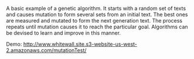 A basic example of a genetic algorithm. It starts with a random set of texts and causes mutation to form several sets from an initial text. The best ones are measured and mutated to form the next generation text. The process repeats until mutation causes it to reach the particular goal. Algorithms can be devised to learn and improve in this manner.

Demo: http://www.whitewall.site.s3-website-us-west-2.amazonaws.com/mutationTest/